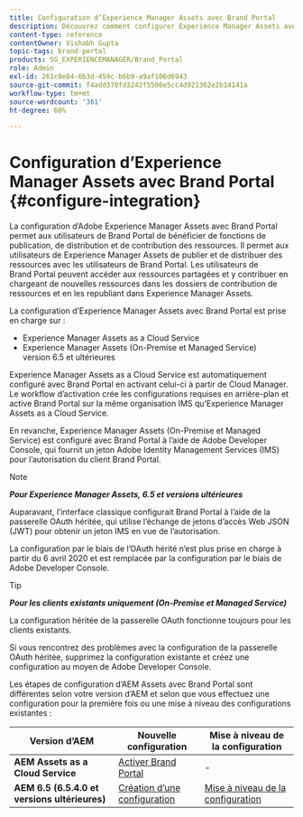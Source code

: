```yaml
---
title: Configuration d’Experience Manager Assets avec Brand Portal
description: Découvrez comment configurer Experience Manager Assets avec Brand Portal.
content-type: reference
contentOwner: Vishabh Gupta
topic-tags: brand-portal
products: SG_EXPERIENCEMANAGER/Brand_Portal
role: Admin
exl-id: 261c0e84-6b3d-459c-b6b9-a9af106d6943
source-git-commit: f4add370fd3242f5506e5cc4d921362e2b14141a
workflow-type: tm+mt
source-wordcount: '361'
ht-degree: 60%

---
```


# Configuration d’Experience Manager Assets avec Brand Portal {#configure-integration}

La configuration d’Adobe Experience Manager Assets avec Brand Portal permet aux utilisateurs de Brand Portal de bénéficier de fonctions de publication, de distribution et de contribution des ressources. Il permet aux utilisateurs de Experience Manager Assets de publier et de distribuer des ressources avec les utilisateurs de Brand Portal. Les utilisateurs de Brand Portal peuvent accéder aux ressources partagées et y contribuer en chargeant de nouvelles ressources dans les dossiers de contribution de ressources et en les republiant dans Experience Manager Assets.

La configuration d’Experience Manager Assets avec Brand Portal est prise en charge sur :

* Experience Manager Assets as a Cloud Service
* Experience Manager Assets (On-Premise et Managed Service) version 6.5 et ultérieures

Experience Manager Assets as a Cloud Service est automatiquement configuré avec Brand Portal en activant celui-ci à partir de Cloud Manager. Le workflow d’activation crée les configurations requises en arrière-plan et active Brand Portal sur la même organisation IMS qu’Experience Manager Assets as a Cloud Service.

En revanche, Experience Manager Assets (On-Premise et Managed Service) est configuré avec Brand Portal à l’aide de Adobe Developer Console, qui fournit un jeton Adobe Identity Management Services (IMS) pour l’autorisation du client Brand Portal.

>[!NOTE]
>
>***Pour Experience Manager Assets, 6.5 et versions ultérieures***
>
>Auparavant, l’interface classique configurait Brand Portal à l’aide de la passerelle OAuth héritée, qui utilise l’échange de jetons d’accès Web JSON (JWT) pour obtenir un jeton IMS en vue de l’autorisation.
>
>La configuration par le biais de l’OAuth hérité n’est plus prise en charge à partir du 6 avril 2020 et est remplacée par la configuration par le biais de Adobe Developer Console.


>[!TIP]
>
>***Pour les clients existants uniquement (On-Premise et Managed Service)***
>
>La configuration héritée de la passerelle OAuth fonctionne toujours pour les clients existants.
>
>Si vous rencontrez des problèmes avec la configuration de la passerelle OAuth héritée, supprimez la configuration existante et créez une configuration au moyen de Adobe Developer Console.

Les étapes de configuration d’AEM Assets avec Brand Portal sont différentes selon votre version d’AEM et selon que vous effectuez une configuration pour la première fois ou une mise à niveau des configurations existantes :

| **Version d’AEM** | **Nouvelle configuration** | **Mise à niveau de la configuration** |
|---|---|---|
| **AEM Assets as a Cloud Service** | [Activer Brand Portal](https://experienceleague.adobe.com/fr/docs/experience-manager-cloud-service/content/assets/brand-portal/configure-aem-assets-with-brand-portal) | - |
| **AEM 6.5 (6.5.4.0 et versions ultérieures)** | [Création d’une configuration](https://experienceleague.adobe.com/en/docs/experience-manager-65/content/assets/brandportal/configure-aem-assets-with-brand-portal) | [Mise à niveau de la configuration](https://experienceleague.adobe.com/fr/docs/experience-manager-65/content/assets/brandportal/configure-aem-assets-with-brand-portal#upgrade-integration-65) |
